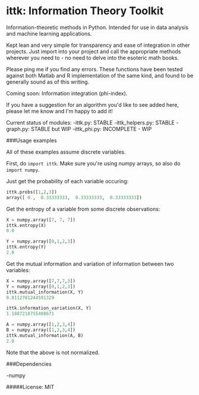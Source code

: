 ittk: Information Theory Toolkit
====

  Information-theoretic methods in Python.  Intended for use in data analysis and machine learning applications.

  Kept lean and very simple for transparency and ease of integration in other projects.  Just import into your project and call the appropriate methods wherever you need to - no need to delve into the esoteric math books.

  Please ping me if you find any errors.  These functions have been tested against both Matlab and R implementation of the same kind, and found to be generally sound as of this writing.

  Coming soon: Information integration (phi-index).  

  If you have a suggestion for an algorithm you'd like to see added here, please let me know and I'm happy to add it!

Current status of modules:
    -ittk.py: STABLE
    -ittk_helpers.py: STABLE
    -graph.py: STABLE but WIP
    -ittk_phi.py: INCOMPLETE - WIP
  
###Usage examples

All of these examples assume discrete variables.

First, do `import ittk`.  Make sure you're using numpy arrays, so also do `import numpy`.

Just get the probability of each variable occuring:

```python
ittk.probs([1,2,3])
array([ 0.,  0.33333333,  0.33333333,  0.33333333])
```

Get the entropy of a variable from some discrete observations:

```python
X = numpy.array([7, 7, 7])
ittk.entropy(X)
0.0

Y = numpy.array([0,1,2,3])
ittk.entropy(Y)
2.0
```

Get the mutual information and variation of information between two variables:

```python
X = numpy.array([7,7,7,3])
Y = numpy.array([0,1,2,3])
ittk.mutual_information(X, Y)
0.8112781244591329

ittk.information_variation(X, Y)
1.1887218755408671

A = numpy.array([1,2,3,4])
B = numpy.array([1,2,3,4])
ittk.mutual_information(A, B)
2.0
```

Note that the above is not normalized.
  
###Dependencies

  -numpy
  
#####License: MIT
  
